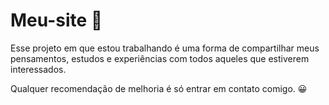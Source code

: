 # Meu-site 🎉

Esse projeto em que estou trabalhando é uma forma de compartilhar meus pensamentos, estudos e experiências com todos aqueles que estiverem interessados.

Qualquer recomendação de melhoria é só entrar em contato comigo. 😀
